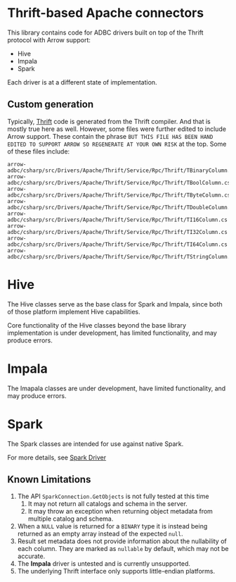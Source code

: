 ﻿<!--

 Licensed to the Apache Software Foundation (ASF) under one or more
 contributor license agreements.  See the NOTICE file distributed with
 this work for additional information regarding copyright ownership.
 The ASF licenses this file to You under the Apache License, Version 2.0
 (the "License"); you may not use this file except in compliance with
 the License.  You may obtain a copy of the License at

    http://www.apache.org/licenses/LICENSE-2.0

 Unless required by applicable law or agreed to in writing, software
 distributed under the License is distributed on an "AS IS" BASIS,
 WITHOUT WARRANTIES OR CONDITIONS OF ANY KIND, either express or implied.
 See the License for the specific language governing permissions and
 limitations under the License.

-->

# Thrift-based Apache connectors

This library contains code for ADBC drivers built on top of the Thrift protocol with Arrow support:

- Hive
- Impala
- Spark

Each driver is at a different state of implementation.

## Custom generation

Typically, [Thrift](https://thrift.apache.org/) code is generated from the Thrift compiler. And that is mostly true here as well. However, some files were further edited to include Arrow support. These contain the phrase `BUT THIS FILE HAS BEEN HAND EDITED TO SUPPORT ARROW SO REGENERATE AT YOUR OWN RISK` at the top. Some of these files include:

```
arrow-adbc/csharp/src/Drivers/Apache/Thrift/Service/Rpc/Thrift/TBinaryColumn.cs
arrow-adbc/csharp/src/Drivers/Apache/Thrift/Service/Rpc/Thrift/TBoolColumn.cs
arrow-adbc/csharp/src/Drivers/Apache/Thrift/Service/Rpc/Thrift/TByteColumn.cs
arrow-adbc/csharp/src/Drivers/Apache/Thrift/Service/Rpc/Thrift/TDoubleColumn.cs
arrow-adbc/csharp/src/Drivers/Apache/Thrift/Service/Rpc/Thrift/TI16Column.cs
arrow-adbc/csharp/src/Drivers/Apache/Thrift/Service/Rpc/Thrift/TI32Column.cs
arrow-adbc/csharp/src/Drivers/Apache/Thrift/Service/Rpc/Thrift/TI64Column.cs
arrow-adbc/csharp/src/Drivers/Apache/Thrift/Service/Rpc/Thrift/TStringColumn.cs
```

# Hive

The Hive classes serve as the base class for Spark and Impala, since both of those platform implement Hive capabilities.

Core functionality of the Hive classes beyond the base library implementation is under development, has limited functionality, and may produce errors.

# Impala

The Imapala classes are under development, have limited functionality, and may produce errors.

# Spark

The Spark classes are intended for use against native Spark.

For more details, see [Spark Driver](Spark/README.md)

## Known Limitations

1. The API `SparkConnection.GetObjects` is not fully tested at this time
   1. It may not return all catalogs and schema in the server.
   1. It may throw an exception when returning object metadata from multiple catalog and schema.
1. When a `NULL` value is returned for a `BINARY` type it is instead being returned as an empty array instead of the expected `null`.
1. Result set metadata does not provide information about the nullability of each column. They are marked as `nullable`    by default, which may not be accurate.
1. The **Impala** driver is untested and is currently unsupported.
1. The underlying Thrift interface only supports little-endian platforms.

